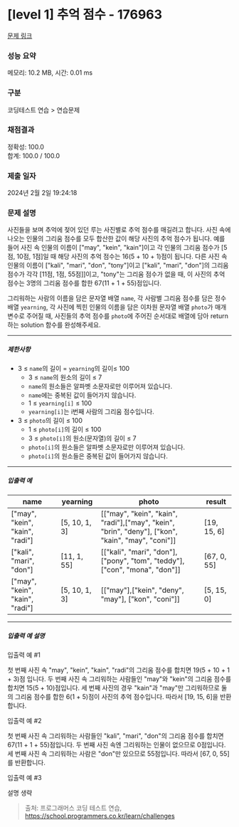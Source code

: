 # [level 1] 추억 점수 - 176963 

[문제 링크](https://school.programmers.co.kr/learn/courses/30/lessons/176963) 

### 성능 요약

메모리: 10.2 MB, 시간: 0.01 ms

### 구분

코딩테스트 연습 > 연습문제

### 채점결과

정확성: 100.0<br/>합계: 100.0 / 100.0

### 제출 일자

2024년 2월 2일 19:24:18

### 문제 설명

<p style="user-select: auto;">사진들을 보며 추억에 젖어 있던 루는 사진별로 추억 점수를 매길려고 합니다. 사진 속에 나오는 인물의 그리움 점수를 모두 합산한 값이 해당 사진의 추억 점수가 됩니다. 예를 들어 사진 속 인물의 이름이 ["may", "kein", "kain"]이고 각 인물의 그리움 점수가 [5점, 10점, 1점]일 때 해당 사진의 추억 점수는 16(5 + 10 + 1)점이 됩니다. 다른 사진 속 인물의 이름이 ["kali", "mari", "don", "tony"]이고 ["kali", "mari", "don"]의 그리움 점수가 각각 [11점, 1점, 55점]]이고, "tony"는 그리움 점수가 없을 때, 이 사진의 추억 점수는 3명의 그리움 점수를 합한 67(11 + 1 + 55)점입니다.</p>

<p style="user-select: auto;">그리워하는 사람의 이름을 담은 문자열 배열 <code style="user-select: auto;">name</code>, 각 사람별 그리움 점수를 담은 정수 배열 <code style="user-select: auto;">yearning</code>, 각 사진에 찍힌 인물의 이름을 담은 이차원 문자열 배열 <code style="user-select: auto;">photo</code>가 매개변수로 주어질 때, 사진들의 추억 점수를 <code style="user-select: auto;">photo</code>에 주어진 순서대로 배열에 담아 return하는 solution 함수를 완성해주세요.</p>

<hr style="user-select: auto;">

<h5 style="user-select: auto;">제한사항</h5>

<ul style="user-select: auto;">
<li style="user-select: auto;">3 ≤ <code style="user-select: auto;">name</code>의 길이 = <code style="user-select: auto;">yearning</code>의 길이≤ 100

<ul style="user-select: auto;">
<li style="user-select: auto;">3 ≤ <code style="user-select: auto;">name</code>의 원소의 길이 ≤ 7</li>
<li style="user-select: auto;"><code style="user-select: auto;">name</code>의 원소들은 알파벳 소문자로만 이루어져 있습니다.</li>
<li style="user-select: auto;"><code style="user-select: auto;">name</code>에는 중복된 값이 들어가지 않습니다.</li>
<li style="user-select: auto;">1 ≤ <code style="user-select: auto;">yearning[i]</code> ≤ 100</li>
<li style="user-select: auto;"><code style="user-select: auto;">yearning[i]</code>는 i번째 사람의 그리움 점수입니다.</li>
</ul></li>
<li style="user-select: auto;">3 ≤ <code style="user-select: auto;">photo</code>의 길이 ≤ 100

<ul style="user-select: auto;">
<li style="user-select: auto;">1 ≤ <code style="user-select: auto;">photo[i]</code>의 길이 ≤ 100</li>
<li style="user-select: auto;">3 ≤ <code style="user-select: auto;">photo[i]</code>의 원소(문자열)의 길이 ≤ 7</li>
<li style="user-select: auto;"><code style="user-select: auto;">photo[i]</code>의 원소들은 알파벳 소문자로만 이루어져 있습니다.</li>
<li style="user-select: auto;"><code style="user-select: auto;">photo[i]</code>의 원소들은 중복된 값이 들어가지 않습니다.</li>
</ul></li>
</ul>

<hr style="user-select: auto;">

<h5 style="user-select: auto;">입출력 예</h5>
<table class="table" style="user-select: auto;">
        <thead style="user-select: auto;"><tr style="user-select: auto;">
<th style="user-select: auto;">name</th>
<th style="user-select: auto;">yearning</th>
<th style="user-select: auto;">photo</th>
<th style="user-select: auto;">result</th>
</tr>
</thead>
        <tbody style="user-select: auto;"><tr style="user-select: auto;">
<td style="user-select: auto;">["may", "kein", "kain", "radi"]</td>
<td style="user-select: auto;">[5, 10, 1, 3]</td>
<td style="user-select: auto;">[["may", "kein", "kain", "radi"],["may", "kein", "brin", "deny"], ["kon", "kain", "may", "coni"]]</td>
<td style="user-select: auto;">[19, 15, 6]</td>
</tr>
<tr style="user-select: auto;">
<td style="user-select: auto;">["kali", "mari", "don"]</td>
<td style="user-select: auto;">[11, 1, 55]</td>
<td style="user-select: auto;">[["kali", "mari", "don"], ["pony", "tom", "teddy"], ["con", "mona", "don"]]</td>
<td style="user-select: auto;">[67, 0, 55]</td>
</tr>
<tr style="user-select: auto;">
<td style="user-select: auto;">["may", "kein", "kain", "radi"]</td>
<td style="user-select: auto;">[5, 10, 1, 3]</td>
<td style="user-select: auto;">[["may"],["kein", "deny", "may"], ["kon", "coni"]]</td>
<td style="user-select: auto;">[5, 15, 0]</td>
</tr>
</tbody>
      </table>
<hr style="user-select: auto;">

<h5 style="user-select: auto;">입출력 예 설명</h5>

<p style="user-select: auto;">입출력 예 #1</p>

<p style="user-select: auto;">첫 번째 사진 속 "may", "kein", "kain", "radi"의 그리움 점수를 합치면 19(5 + 10 + 1 + 3)점 입니다. 두 번째 사진 속 그리워하는 사람들인 "may"와 "kein"의 그리움 점수를 합치면 15(5 + 10)점입니다. 세 번째 사진의 경우 "kain"과 "may"만 그리워하므로 둘의 그리움 점수를 합한 6(1 + 5)점이 사진의 추억 점수입니다. 따라서 [19, 15, 6]을 반환합니다.</p>

<p style="user-select: auto;">입출력 예 #2</p>

<p style="user-select: auto;">첫 번째 사진 속 그리워하는 사람들인 "kali", "mari", "don"의 그리움 점수를 합치면 67(11 + 1 + 55)점입니다. 두 번째 사진 속엔 그리워하는 인물이 없으므로 0점입니다. 세 번째 사진 속 그리워하는 사람은 "don"만 있으므로 55점입니다. 따라서 [67, 0, 55]를 반환합니다.</p>

<p style="user-select: auto;">입출력 예 #3</p>

<p style="user-select: auto;">설명 생략</p>


> 출처: 프로그래머스 코딩 테스트 연습, https://school.programmers.co.kr/learn/challenges